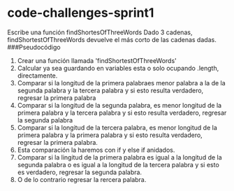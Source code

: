 # code-challenges-sprint1
Escribe una función findShortesOfThreeWords
Dado 3 cadenas, findShortestOfThreeWords devuelve el más corto de las cadenas dadas.
###Pseudocódigo

1. Crear una función llamada 'findShortestOfThreeWords'
2. Calcular ya sea guardando en variables esta o solo ocupando .length, directamente.
3. Comparar  si la longitud de la primera palabraes menor palabra a la de la segunda palabra y la tercera palabra y si esto resulta verdadero, regresar la primera palabra
4. Comparar  si la longitud de la segunda palabra, es menor longitud de la primera palabra y la tercera palabra y si esto resulta verdadero, regresar la segunda palabra
5. Comparar  si la longitud de la tercera palabra, es menor longitud de la primera palabra y la primera palabra y si esto resulta verdadero, regresar la primera palabra.
6. Esta comparación la haremos con if y else if anidados.
7. Comparar si la lingitud de la primera palabra es igual a la longitud de la segunda palabra o es igual a la longitud de la tercera palabra y si esto es verdadero, regresar la segunda palabra.
8. O de lo contrario regresar la rercera palabra.
